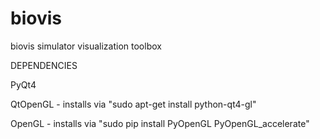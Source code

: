 # biovis
biovis simulator visualization toolbox


DEPENDENCIES

PyQt4

QtOpenGL - installs via "sudo apt-get install python-qt4-gl"

OpenGL - installs via "sudo pip install PyOpenGL PyOpenGL_accelerate"
